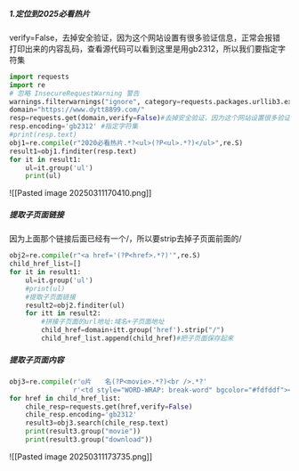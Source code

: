 ##### 1.定位到2025必看热片
verify=False，去掉安全验证，因为这个网站设置有很多验证信息，正常会报错
打印出来的内容乱码，查看源代码可以看到这里是用gb2312，所以我们要指定字符集
```python
import requests
import re
# 忽略 InsecureRequestWarning 警告
warnings.filterwarnings("ignore", category=requests.packages.urllib3.exceptions.InsecureRequestWarning)
domain="https://www.dytt8899.com/"
resp=requests.get(domain,verify=False)#去掉安全验证，因为这个网站设置很多验证，正常返回不了
resp.encoding='gb2312' #指定字符集
#print(resp.text)
obj1=re.compile(r"2020必看热片.*?<ul>(?P<ul>.*?)</ul>",re.S)
result1=obj1.finditer(resp.text)
for it in result1:
    ul=it.group('ul')
    print(ul)
```
![[Pasted image 20250311170410.png]]

##### 提取子页面链接
因为上面那个链接后面已经有一个/，所以要strip去掉子页面前面的/
```python
obj2=re.compile(r"<a href='(?P<href>.*?)'",re.S)
child_href_list=[]
for it in result1:
    ul=it.group('ul')
    #print(ul)
    #提取子页面链接
    result2=obj2.finditer(ul)
    for itt in result2:
        #拼接子页面的url地址:域名+子页面地址
        child_href=domain+itt.group('href').strip("/")
        child_href_list.append(child_href)#把子页面保存起来
```

##### 提取子页面内容
```python
obj3=re.compile(r'◎片　　名(?P<movie>.*?)<br />.*?'
                r'<td style="WORD-WRAP: break-word" bgcolor="#fdfddf"><a href="(?P<download>.*?)">',re.S)
for href in child_href_list:
    chile_resp=requests.get(href,verify=False)
    chile_resp.encoding='gb2312'
    result3=obj3.search(chile_resp.text)
    print(result3.group("movie"))
    print(result3.group("download"))
```
![[Pasted image 20250311173735.png]]